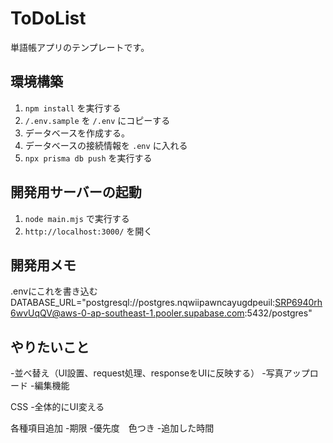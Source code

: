# ToDoList

単語帳アプリのテンプレートです。

## 環境構築

1. `npm install` を実行する
2. `/.env.sample` を `/.env` にコピーする
3. データベースを作成する。
4. データベースの接続情報を `.env` に入れる
5. `npx prisma db push` を実行する

## 開発用サーバーの起動

1. `node main.mjs` で実行する
2. `http://localhost:3000/` を開く

## 開発用メモ
.envにこれを書き込む  
DATABASE_URL="postgresql://postgres.nqwiipawncayugdpeuil:SRP6940rh6wvUqQV@aws-0-ap-southeast-1.pooler.supabase.com:5432/postgres"  

## やりたいこと

-並べ替え（UI設置、request処理、responseをUIに反映する）
-写真アップロード
-編集機能

CSS
-全体的にUI変える

各種項目追加
-期限
-優先度　色つき
-追加した時間






